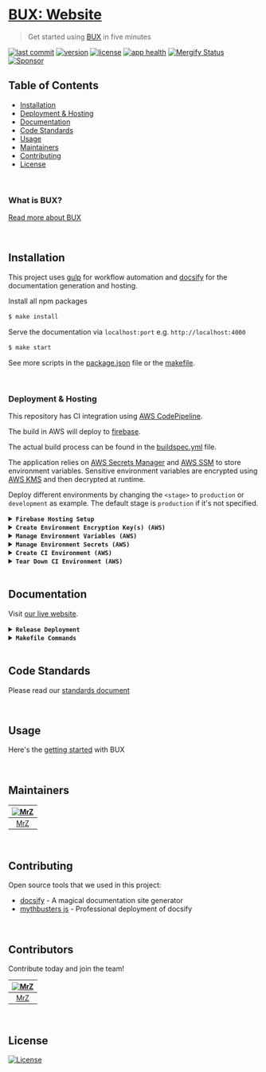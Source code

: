 # [BUX: Website](https://getbux.io)
> Get started using [BUX](https://getbux.io) in five minutes

[![last commit](https://img.shields.io/github/last-commit/BuxOrg/bux-website.svg?style=flat)](https://github.com/BuxOrg/bux-website/commits/master)
[![version](https://img.shields.io/github/release-pre/BuxOrg/bux-website.svg?style=flat)](https://github.com/BuxOrg/bux-website/releases)
[![license](https://img.shields.io/badge/license-Open%20BSV-brightgreen.svg?style=flat)](/LICENSE)
[![app health](https://img.shields.io/website-up-down-green-red/https/getbux.io.svg?label=status&v=1)](https://getbux.io)
[![Mergify Status](https://img.shields.io/endpoint.svg?url=https://gh.mergify.io/badges/BuxOrg/bux-website&style=flat&v=3)](https://mergify.io)
[![Sponsor](https://img.shields.io/badge/sponsor-BuxOrg-181717.svg?logo=github&style=flat&v=1)](https://github.com/sponsors/BuxOrg)

## Table of Contents
- [Installation](#installation)
- [Deployment & Hosting](#deployment--hosting)
- [Documentation](#documentation)
- [Code Standards](#code-standards)
- [Usage](#usage)
- [Maintainers](#maintainers)
- [Contributing](#contributing)
- [License](#license)

<br />

### What is BUX?
[Read more about BUX](https://getbux.io)

<br />

## Installation
This project uses [gulp](https://gulpjs.com/) for workflow automation and [docsify](https://docsify.js.org) for the documentation generation and hosting.

Install all npm packages
```bash
$ make install
```   

Serve the documentation via `localhost:port` e.g. `http://localhost:4000`
```bash
$ make start
``` 

See more scripts in the [package.json](package.json) file or the [makefile](Makefile).

<br />

### Deployment & Hosting
This repository has CI integration using [AWS CodePipeline](https://aws.amazon.com/codepipeline/).

The build in AWS will deploy to [firebase](https://firebase.google.com).

The actual build process can be found in the [buildspec.yml](buildspec.yml) file.

The application relies on [AWS Secrets Manager](https://aws.amazon.com/secrets-manager/)
and [AWS SSM](https://aws.amazon.com/systems-manager/features/) to store environment variables.
Sensitive environment variables are encrypted using [AWS KMS](https://aws.amazon.com/kms/) and then decrypted at runtime.

Deploy different environments by changing the `<stage>` to `production` or `development` as example.
The default stage is `production` if it's not specified.

<details>
<summary><strong><code>Firebase Hosting Setup</code></strong></summary>
<br/>

1) Start a new project and assign a CNAME
2) Make sure the region is us-central
3) Generate a CI `firebase_token` using the command: `firebase login:ci`
</details>

<details>
<summary><strong><code>Create Environment Encryption Key(s) (AWS)</code></strong></summary>
<br/>

Create a `KMS Key` per `<stage>` for your application(s) to encrypt environment variables
```shell script
make create-env-key stage="<stage>"
```

This will also store the `kms_key_id` in  [SSM](https://aws.amazon.com/systems-manager/features/) located at: `/<application>/<stage>/kms_key_id`

</details>

<details>
<summary><strong><code>Manage Environment Variables (AWS)</code></strong></summary>
<br/>

- `app_id` is the Firebase application id for the [project](https://firebase.google.com/docs/projects/learn-more)
- `project` is the [Firebase project_id](https://firebase.google.com/docs/projects/learn-more)
- `sender_id` is the Firebase sender_id for the [project](https://firebase.google.com/docs/projects/learn-more)

Add or update your project information _(all parameters are required)_
```shell script
make firebase-save-project \
      app_id="YOUR_APP_ID" \
      project="YOUR_PROJECT_ID" \
      sender_id="YOUR_SENDER_ID" \
      stage="<stage>";
```
</details>

<details>
<summary><strong><code>Manage Environment Secrets (AWS)</code></strong></summary>
<br/>

- `firebase_api_key` is found in the Firebase console for that specific project
- `firebase_token` is the `ci:login` token that is generated from `firebase login:ci`
- `github_token` is a personal token with access to make a webhook
- `kms_key_id` is from the previous step (Create Environment Encryption Keys)

Add or update your secrets _(all parameters are required)_
```shell script
make save-secrets \
      firebase_api_key="YOUR_FIREBASE_API_KEY" \
      firebase_token="YOUR_FIREBASE_CI_TOKEN" \
      github_token="YOUR_GITHUB_TOKEN" \
      kms_key_id="YOUR_KMS_KEY_ID" \
      stage="<stage>";
```
</details>

<details>
<summary><strong><code>Create CI Environment (AWS)</code></strong></summary>
<br/>

<img src=".github/IMAGES/infrastructure-diagram.png" alt="infrastructure diagram" height="450" />

**Prerequisites**
- [An AWS account](https://aws.amazon.com/)
    - _Deploying_ requires permission to: [KMS](https://aws.amazon.com/kms/), [SSM](https://aws.amazon.com/systems-manager/features/), [Secrets Manager](https://aws.amazon.com/secrets-manager/) and [Cloud Formation](https://aws.amazon.com/cloudformation/)
- [AWS CLI](https://docs.aws.amazon.com/cli/latest/userguide/installing.html)  _(`brew install awscli`)_
- [SAM CLI](https://docs.aws.amazon.com/serverless-application-model/latest/developerguide/serverless-sam-cli-install-mac.html) _(`brew tap aws/tap && brew install aws-sam-cli`)_

This will create a new [AWS CloudFormation](https://aws.amazon.com/cloudformation/) stack with:
- (1) [CodePipeline](https://aws.amazon.com/codepipeline/) with multiple stages to deploy the application from Github
- (1) [CodePipeline Webhook](https://aws.amazon.com/codepipeline/) to receive Github notifications from a specific `branch:name`
- (1) [CodeBuild Project](https://docs.aws.amazon.com/codebuild/latest/userguide/create-project.html) to build and deploy the app
- (2) [Service Roles](https://docs.aws.amazon.com/IAM/latest/UserGuide/id_roles_create_for-service.html) for working with CodeBuild and CodePipeline

**NOTE:** Requires an existing S3 bucket for artifacts and sam-cli deployments (located in the [Makefile](Makefile))

One command will build, test, package and deploy the application to AWS.
After initial deployment, updating is as simple as committing to Github.
```shell script
make deploy
``` 

_(Example)_ Customized deployment for another stage
```shell script
make deploy stage="development" branch="development"
``` 

_(Example)_ Customized deployment for a feature branch
```shell script
make deploy stage="development" branch="some-feature" feature="some-feature"
```

_(Example)_ Customized S3 bucket location
```shell script
make deploy bucket="some-S3-bucket-location"
```

_(Example)_ Customized tags for the deployment
```shell script
make deploy tags="MyTag=some-value AnotherTag=some-value"
```  
</details>

<details>
<summary><strong><code>Tear Down CI Environment (AWS)</code></strong></summary>
<br/>

Remove the stack (using default stage: `production`)
```shell script
make teardown
```   

_(Example)_ Teardown another stack via stage
```shell script
make teardown stage="development"
``` 

_(Example)_ Teardown a feature/branch stack
```shell script
make teardown stage="development" feature="some-feature"
```   
</details>

<br/>

## Documentation
Visit [our live website](https://getbux.io).

<details>
<summary><strong><code>Release Deployment</code></strong></summary>
<br/>

[goreleaser](https://github.com/goreleaser/goreleaser) for easy binary or library deployment to Github and can be installed via: `brew install goreleaser`.

The [.goreleaser.yml](.goreleaser.yml) file is used to configure [goreleaser](https://github.com/goreleaser/goreleaser).

Use `make release-snap` to create a snapshot version of the release, and finally `make release` to ship to production.
</details>

<details>
<summary><strong><code>Makefile Commands</code></strong></summary>
<br/>

View all `makefile` commands
```shell script
make help
```

List of all current commands:
```text
audit                         Checks for vulnerabilities in dependencies
aws-param-certificate         Returns the ssm location for the domain ssl certificate id
aws-param-zone                Returns the ssm location for the host zone id
build                         Builds the package for web distribution
clean                         Remove previous builds and any test cache data
create-env-key                Creates a new key in KMS for a new stage
create-secret                 Creates an secret into AWS SecretsManager
decrypt                       Decrypts data using a KMY Key ID (awscli v2)
decrypt-deprecated            Decrypts data using a KMY Key ID (awscli v1)
deploy                        Build, prepare and deploy
encrypt                       Encrypts data using a KMY Key ID (awscli v2)
env-key-location              Returns the environment encryption key location
firebase-deploy-simple        Deploys to firebase with limited flags
firebase-get-env              Gets the current environment variables in the associated project
firebase-param-app-id         Returns the location of the app_id parameter in SSM
firebase-param-location       Creates a parameter location (for Firebase details in SSM)
firebase-param-project        Returns the location of the project-id parameter in SSM
firebase-param-sender-id      Returns the location of the sender_id parameter in SSM
firebase-save-project         Saves the firebase project information for use by CloudFormation
firebase-set-env              Set an environment variable in a firebase project
firebase-update               Update the firebase tools
help                          Show this help message
install                       Installs the dependencies for the package
invalidate-cache              Invalidates a cloudfront cache based on path
lint                          Runs the standard-js lint tool
outdated                      Checks for outdated packages via npm
package                       Process the CF template and prepare for deployment
release                       Full production release (creates release in Github)
release-snap                  Test the full release (build binaries)
release-test                  Full production test release (everything except deploy)
replace-version               Replaces the version in HTML/JS (pre-deploy)
save-domain-info              Saves the zone id and the ssl id for use by CloudFormation
save-param                    Saves a plain-text string parameter in SSM
save-param-encrypted          Saves an encrypted string value as a parameter in SSM
save-secrets                  Helper for saving sensitive credentials to Secrets Manager
start                         Start the documentation site
tag                           Generate a new tag and push (tag version=0.0.0)
tag-remove                    Remove a tag if found (tag-remove version=0.0.0)
tag-update                    Update an existing tag to current commit (tag-update version=0.0.0)
teardown                      Deletes the entire stack
test                          Runs all tests
update-secret                 Updates an existing secret in AWS SecretsManager
upload-files                  Upload/puts files into S3 bucket
```
</details>

<br />

## Code Standards
Please read our [standards document](.github/CODE_STANDARDS.md)

<br />

## Usage
Here's the [getting started](https://getbux.io) with BUX

<br />

## Maintainers
| [<img src="https://github.com/mrz1836.png" height="50" alt="MrZ" />](https://github.com/mrz1836) |
|:------------------------------------------------------------------------------------------------:|
|                                [MrZ](https://github.com/mrz1836)                                 |

<br />

## Contributing
Open source tools that we used in this project:
- [docsify](https://docsify.js.org) - A magical documentation site generator
- [mythbusters js](https://github.com/Kikobeats/js-mythbusters) - Professional deployment of docsify

<br />

## Contributors
Contribute today and join the team!

| [<img src="https://github.com/mrz1836.png" height="50" alt="MrZ" />](https://github.com/mrz1836) |
|:------------------------------------------------------------------------------------------------:|
|                                [MrZ](https://github.com/mrz1836)                                 |


<br />

## License
[![License](https://img.shields.io/badge/license-Open%20BSV-brightgreen.svg?style=flat)](/LICENSE)
